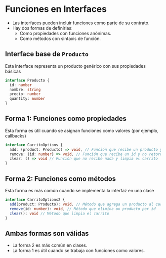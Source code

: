 # Funciones en Interfaces

- Las interfaces pueden incluir funciones como parte de su contrato.
- Hay dos formas de definirlas:
  - Como propiedades con funciones anónimas.
  - Como métodos con sintaxis de función.

## Interface base de `Producto`

Esta interface representa un producto genérico con sus propiedades básicas

```ts
interface Producto {
  id: number
  nombre: string
  precio: number
  quantity: number
}
```

## Forma 1: Funciones como propiedades

Esta forma es útil cuando se asignan funciones como valores (por ejemplo, callbacks)

```ts
interface CarritoOptions {
  add: (product: Producto) => void, // Función que recibe un producto y no retorna nada
  remove: (id: number) => void, // Función que recibe un id y no retorna nada
  clear: () => void // Función que no recibe nada y limpia el carrito
}
```

## Forma 2: Funciones como métodos

Esta forma es más común cuando se implementa la interfaz en una clase

```ts
interface CarritoOptions2 {
  add(product: Producto): void, // Método que agrega un producto al carrito
  remove(id: number): void, // Método que elimina un producto por id
  clear(): void // Método que limpia el carrito
}
```

## Ambas formas son válidas

- La forma 2 es más común en clases.
- La forma 1 es útil cuando se trabaja con funciones como valores.
